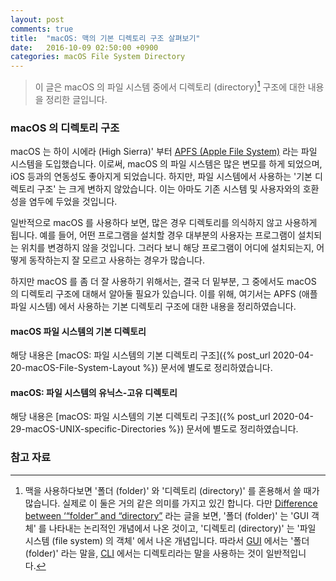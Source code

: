 ```yaml
---
layout: post
comments: true
title:  "macOS: 맥의 기본 디렉토리 구조 살펴보기"
date:   2016-10-09 02:50:00 +0900
categories: macOS File System Directory
---
```



> 이 글은 macOS 의 파일 시스템 중에서 디렉토리 (directory)[^directory-and-folder] 구조에 대한 내용을 정리한 글입니다.

### macOS 의 디렉토리 구조

macOS 는 하이 시에라 (High Sierra)' 부터 [APFS (Apple File System)](https://en.wikipedia.org/wiki/Apple_File_System) 라는 파일 시스템을 도입했습니다. 이로써, macOS 의 파일 시스템은 많은 변모를 하게 되었으며, iOS 등과의 연동성도 좋아지게 되었습니다. 하지만, 파일 시스템에서 사용하는 '기본 디렉토리 구조' 는 크게 변하지 않았습니다. 이는 아마도 기존 시스템 및 사용자와의 호환성을 염두에 두었을 것입니다.

일반적으로 macOS 를 사용하다 보면, 많은 경우 디렉토리를 의식하지 않고 사용하게 됩니다. 예를 들어, 어떤 프로그램을 설치할 경우 대부분의 사용자는 프로그램이 설치되는 위치를 변경하지 않을 것입니다. 그러다 보니 해당 프로그램이 어디에 설치되는지, 어떻게 동작하는지 잘 모르고 사용하는 경우가 많습니다.

하지만 macOS 를 좀 더 잘 사용하기 위해서는, 결국 더 밑부분, 그 중에서도 macOS 의 디렉토리 구조에 대해서 알아둘 필요가 있습니다. 이를 위해, 여기서는 APFS (애플 파일 시스템) 에서 사용하는 기본 디렉토리 구조에 대한 내용을 정리하였습니다.

#### macOS 파일 시스템의 기본 디렉토리

해당 내용은 [macOS: 파일 시스템의 기본 디렉토리 구조]({% post_url 2020-04-20-macOS-File-System-Layout %}) 문서에 별도로 정리하였습니다.

#### macOS: 파일 시스템의 유닉스-고유 디렉토리

해당 내용은 [macOS: 파일 시스템의 기본 디렉토리 구조]({% post_url 2020-04-29-macOS-UNIX-specific-Directories %}) 문서에 별도로 정리하였습니다.

### 참고 자료

[^directory-and-folder]: 맥을 사용하다보면 '폴더 (folder)' 와 '디렉토리 (directory)' 를 혼용해서 쓸 때가 많습니다. 실제로 이 둘은 거의 같은 의미를 가지고 있긴 합니다. 다만 [Difference between ‘“folder” and “directory”](https://english.stackexchange.com/questions/113606/difference-between-folder-and-directory) 라는 글을 보면, '폴더 (folder)' 는 'GUI 객체' 를 나타내는 논리적인 개념에서 나온 것이고, '디렉토리 (directory)' 는 '파일 시스템 (file system) 의 객체' 에서 나온 개념입니다. 따라서 [GUI](https://en.wikipedia.org/wiki/Graphical_user_interface) 에서는 '폴더 (folder)' 라는 말을, [CLI](https://en.wikipedia.org/wiki/Command-line_interface) 에서는 디렉토리라는 말을 사용하는 것이 일반적입니다.  
